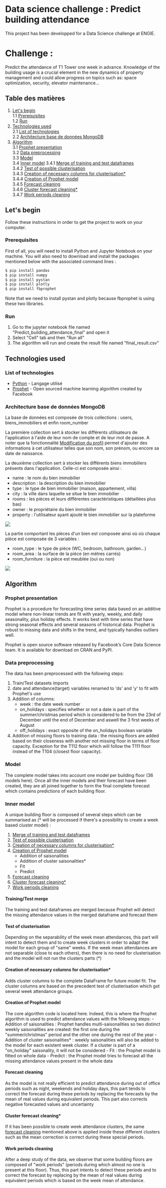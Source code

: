 # Data science challenge : Predict building attendance

This project has been developped for a Data Science challenge at ENGIE.

# Challenge : 
Predict the attendance of T1 Tower one week in advance.
Knowledge of the building usage is a crucial element in the new dynamics of property management and could allow progress on topics such as: space optimization, security, elevator maintenance...


## Table des matières
1. [Let's begin](#lets-begin)  
    1.1 [Prerequisites](#prerequisites)  
    1.2 [Run](#run)  
2. [Technologies used](#technologies-used)    
    2.1 [List of technologies](#list-of-technologies)   
    2.2 [Architecture base de données MongoDB](#architecture-base-de-données-mongodb)   
3. [Algorithm](#algorithm)  
    3.1 [Prophet presentation](#prophet-presentation)     
    3.2 [Data preprocessing](#data-preprocessing)  
    3.3 [Model](#model)    
    3.4 [Inner model](#inner-model)
        3.4.1 [Merge of training and test dataframes](#trainingtest-merge)  
        3.4.2 [Test of possible clusterisation](#test-of-clusterisation)    
        3.4.3 [Creation of necessary columns for clusterisation*](#creation-of-necessary-columns-for-clusterisation)    
        3.4.4 [Creation of Prophet model](#creation-of-prophet-model)   
        3.4.5 [Forecast cleaning](#forecast-cleaning)   
        3.4.6 [Cluster forecast cleaning*](#cluster-forecast-cleaning)  
        3.4.7 [Work periods cleaning](#work-periods-cleaning)   
        
        
## Let's begin 

Follow these instructions in order to get the project to work on your computer.

### Prerequisites

First of all, you will need to install Python and Jupyter Notebook on your machine.
You will also need to download and install the packages mentioned below with the associated command lines :

```bash
$ pip install pandas
$ pip install numpy
$ pip install pystan
$ pip install plotly
$ pip install fbprophet
```
Note that we need to install pystan and plotly because fbprophet is using these two libraries.


### Run 

1) Go to the jupyter notebook file named "Predict_building_attendance_final" and open it
2) Select "Cell" tab and then "Run all"
3) The algorithm will run and create the result file named "final_result.csv"

## Technologies used

### List of technologies

* [Python](https://www.python.org/) - Langage utilisé
* [Prophet](https://facebook.github.io/prophet/) - Open sourced machine learning algorithm created by Facebook

### Architecture base de données MongoDB

La base de données est composée de trois collections : users, biens_immobiliers et enfin room_number

La première collection sert à stocker les différents utilisateurs de l'application à l'aide de leur nom de compte et de leur mot de passe. A noter que la fonctionnalité [Modification du profil](#page-de-modification-du-profil) permet d'ajouter des informations à cet utilisateur telles que son nom, son prénom, ou encore sa date de naissance.

La deuxième collection sert à stocker les différents biens immobiliers présents dans l'application. Celle-ci est composée ainsi : 
- name : le nom du bien immobilier
- description : la description du bien immobilier
- type : le type de bien immobilier (maison, appartement, villa)
- city : la ville dans laquelle se situe le bien immobilier
- rooms : les pièces et leurs différentes caractéristiques (détaillées plus bas)
- owner : le propriétaire du bien immobilier
- property : l'utilisateur ayant ajouté le bien immobilier sur la plateforme

![](API_Flask/doc/real_estate.JPG)

La partie comportant les pièces d'un bien est composée ainsi où où chaque pièce est composée de 3 variables :
- room_type : le type de pièce (WC, bedroom, bathroom, garden...)
- room_area : la surface de la pièce (en mètres carrés)
- room_furniture : la pièce est meublée (oui ou non)

![](API_Flask/doc/rooms.JPG)

## Algorithm

### Prophet presentation
Prophet is a procedure for forecasting time series data based on an additive model where non-linear trends are fit with yearly, weekly, and daily seasonality, plus holiday effects. It works best with time series that have strong seasonal effects and several seasons of historical data. Prophet is robust to missing data and shifts in the trend, and typically handles outliers well.

Prophet is open source software released by Facebook’s Core Data Science team. It is available for download on CRAN and PyPI.


### Data preprocessing
The data has been preprocessed with the following steps:
1) Train/Test datasets imports
2) date and attendance(target) variables renamed to 'ds' and 'y' to fit with Prophet's use
3) Addition of columns:
    - week : the date week number
    - on_holidays : specifies whether or not a date is part of the summer/christmas period which is considered to be from the 23rd of       December until the end of December and aswell the 3 first weeks of August
    - off_holidays : exact opposite of the on_holidays boolean variable
4) Addition of missing floors to training data : the missing floors are added based on their closeness with another not missing floor in terms of floor capacity. Exception for the T112 floor which will follow the T111 floor instead of the T104 (closest floor capacity).


### Model
The complete model takes into account one model per building floor (36 models here).
Once all the inner models and their forecast have been created, they are all joined together to form the final complete forecast which contains predictions of each building floor.


### Inner model
A unique building floor is composed of several steps which can be summarised as (* will be processed if there's a possibility to create a week based cluster model) :
1) [Merge of training and test dataframes](#trainingtest-merge)
2) [Test of possible clusterisation](#test-of-clusterisation)
3) [Creation of necessary columns for clusterisation*](#creation-of-necessary-columns-for-clusterisation)
4) [Creation of Prophet model](#creation-of-prophet-model)
    - Addition of saisonalities
    - Addition of cluster saisonalities*
    - Fit
    - Predict
5) [Forecast cleaning](#forecast-cleaning)
6) [Cluster forecast cleaning*](#cluster-forecast-cleaning)
7) [Work periods cleaning](#work-periods-cleaning)

#### Training/Test merge
The training and test dataframes are merged because Prophet will detect the missing attendance values in the merged dataframe and forecast them

#### Test of clusterisation
Depending on the separability of the week mean attendances, this part will intent to detect them and to create week clusters in order to adapt the model for each group of "same" weeks. If the week mean attendances are not separable (close to each others), then there is no need for clusterisation and the model will not run the clusters parts (*)

#### Creation of necessary columns for clusterisation*
Adds cluster columns to the complete DataFrame for future model fit. The cluster columns are based on the precedent test of clusterisation which got several week attendance groups.

#### Creation of Prophet model 
The core algorithm code is located here. Indeed, this is where the Prophet algorithm is used to predict attendance values with the following steps:
    - Addition of saisonalities : Prophet handles multi-saisonalities so two distinct weekly saisonalities are created: the first one       during the "summer/christmas" period and the other one during the rest of the year
    - Addition of cluster saisonalities* : weekly saisonalities will also be added to the model for each existent week cluster. If a        cluster is part of a "on_holiday" saisonality, it will not be considered
    - Fit : the Prophet model is fitted on whole data
    - Predict : the Prophet model tries to forecast all the missing attendance values present in the whole data

#### Forecast cleaning
As the model is not really efficient to predict attendance during out of office periods such as night, weekends and holiday days, this part tends to correct the forecast during these periods by replacing the forecasts by the mean of real values during equivalent periods. This part also corrects negative forecasted values and uncertainty

#### Cluster forecast cleaning*
If it has been possible to create week attendance clusters, the same [forecast cleaning](#forecast-cleaning) mentioned above is applied inside these different clusters such as the mean correction is correct during these special periods.

#### Work periods cleaning
After a deep study of the data, we observe that some building floors are composed of "work periods" (periods during which almost no one is present at this floor). 
Thus, this part intents to detect these periods and to correct the forecast by replacing by the mean of real values during equivalent periods which is based on the week mean of attendance.
